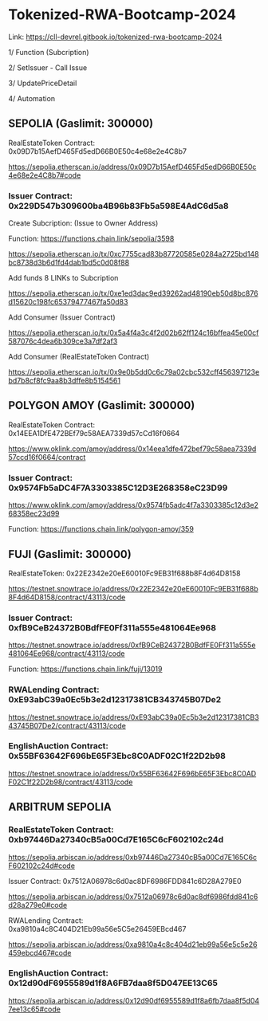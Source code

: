 # Tokenized-RWA-Bootcamp-2024

Link: https://cll-devrel.gitbook.io/tokenized-rwa-bootcamp-2024

1/ Function (Subcription)

2/ SetIssuer - Call Issue

3/ UpdatePriceDetail

4/ Automation



## SEPOLIA (Gaslimit: 300000)

RealEstateToken Contract: 0x09D7b15AefD465Fd5edD66B0E50c4e68e2e4C8b7

https://sepolia.etherscan.io/address/0x09D7b15AefD465Fd5edD66B0E50c4e68e2e4C8b7#code

### Issuer Contract: 0x229D547b309600ba4B96b83Fb5a598E4AdC6d5a8

Create Subcription: (Issue to Owner Address)

Function: https://functions.chain.link/sepolia/3598

https://sepolia.etherscan.io/tx/0xc7755cad83b87720585e0284a2725bd148bc8738d3b6d1fd4dab1bd5c0d08f88

Add funds 8 LINKs to Subcription

https://sepolia.etherscan.io/tx/0xe1ed3dac9ed39262ad48190eb50d8bc876d15620c198fc65379477467fa50d83

Add Consumer (Issuer Contract)

https://sepolia.etherscan.io/tx/0x5a4f4a3c4f2d02b62ff124c16bffea45e00cf587076c4dea6b309ce3a7df2af3

Add Consumer (RealEstateToken Contract)

https://sepolia.etherscan.io/tx/0x9e0b5dd0c6c79a02cbc532cff456397123ebd7b8cf8fc9aa8b3dffe8b5154561

## POLYGON AMOY (Gaslimit: 300000)

RealEstateToken Contract: 0x14EEA1DfE472BEf79c58AEA7339d57cCd16f0664

https://www.oklink.com/amoy/address/0x14eea1dfe472bef79c58aea7339d57ccd16f0664/contract

### Issuer Contract: 0x9574Fb5aDC4F7A3303385C12D3E268358eC23D99

https://www.oklink.com/amoy/address/0x9574fb5adc4f7a3303385c12d3e268358ec23d99

Function: https://functions.chain.link/polygon-amoy/359

## FUJI (Gaslimit: 300000)

RealEstateToken: 0x22E2342e20eE60010Fc9EB31f688b8F4d64D8158

https://testnet.snowtrace.io/address/0x22E2342e20eE60010Fc9EB31f688b8F4d64D8158/contract/43113/code

### Issuer Contract: 0xfB9CeB24372B0BdfFE0Ff311a555e481064Ee968

https://testnet.snowtrace.io/address/0xfB9CeB24372B0BdfFE0Ff311a555e481064Ee968/contract/43113/code

Function: https://functions.chain.link/fuji/13019

### RWALending Contract: 0xE93abC39a0Ec5b3e2d12317381CB343745B07De2

https://testnet.snowtrace.io/address/0xE93abC39a0Ec5b3e2d12317381CB343745B07De2/contract/43113/code

### EnglishAuction Contract: 0x55BF63642F696bE65F3Ebc8C0ADF02C1f22D2b98

https://testnet.snowtrace.io/address/0x55BF63642F696bE65F3Ebc8C0ADF02C1f22D2b98/contract/43113/code


## ARBITRUM SEPOLIA 

### RealEstateToken Contract: 0xb97446Da27340cB5a00Cd7E165C6cF602102c24d

https://sepolia.arbiscan.io/address/0xb97446Da27340cB5a00Cd7E165C6cF602102c24d#code

Issuer Contract: 0x7512A06978c6d0ac8DF6986FDD841c6D28A279E0

https://sepolia.arbiscan.io/address/0x7512a06978c6d0ac8df6986fdd841c6d28a279e0#code

RWALending Contract: 0xa9810a4c8C404D21Eb99a56e5C5e26459EBcd467

https://sepolia.arbiscan.io/address/0xa9810a4c8c404d21eb99a56e5c5e26459ebcd467#code

### EnglishAuction Contract: 0x12d90dF6955589d1f8A6FB7daa8f5D047EE13C65

https://sepolia.arbiscan.io/address/0x12d90df6955589d1f8a6fb7daa8f5d047ee13c65#code




